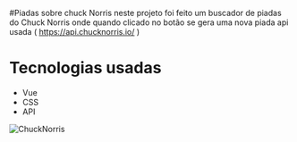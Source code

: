 #Piadas sobre chuck Norris
neste projeto foi feito um buscador de piadas do Chuck Norris onde quando clicado no botão se gera uma nova piada
api usada ( https://api.chucknorris.io/ )

# Tecnologias usadas
- Vue
- CSS
- API

![ChuckNorris](https://user-images.githubusercontent.com/127824847/226246772-2c278799-816c-4ccc-8635-269895038c2b.png)

